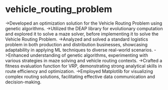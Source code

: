 # vehicle_routing_problem
->Developed an optimization solution for the Vehicle Routing Problem using genetic algorithms.
->Utilized the DEAP library for evolutionary computation and explored it to solve a maze solver, before implementing it to solve the Vehicle Routing Problem.
->Analyzed and solved a standard logistics problem in both production and distribution businesses, showcasing adaptability in applying ML techniques to diverse real-world scenarios.
->Enhanced understanding of genetic algorithms, experimenting with various strategies in maze solving and vehicle routing contexts.
->Crafted a fitness evaluation function for VRP, demonstrating strong analytical skills in route efficiency and optimization.
->Employed Matplotlib for visualizing complex routing solutions, facilitating effective data communication and decision-making.
